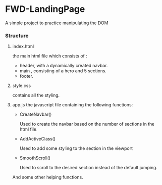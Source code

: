 # FWD-LandingPage

A simple project to practice manipulating the DOM 

### Structure
1. index.html

   the main html file which consists of : 
   
    - header, with a dynamically created navbar.
    - main , consisting of a hero and 5 sections.
    - footer.


2. style.css

    contains all the styling.

3. app.js
    the javascript file containing the following functions: 
    
    - CreateNavbar()
    
      Used to create the navbar based on the number of sections in the html file.

    - AddActiveClass()
    
      Used to add some styling to the section in the viewport

    - SmoothScroll()
    
      Used to scroll to the desired section instead of the default jumping.

    And some other helping functions.
